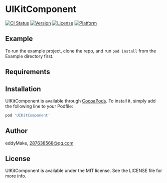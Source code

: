 # UIKitComponent

[![CI Status](https://img.shields.io/travis/eddyMake/UIKitComponent.svg?style=flat)](https://travis-ci.org/eddyMake/UIKitComponent)
[![Version](https://img.shields.io/cocoapods/v/UIKitComponent.svg?style=flat)](https://cocoapods.org/pods/UIKitComponent)
[![License](https://img.shields.io/cocoapods/l/UIKitComponent.svg?style=flat)](https://cocoapods.org/pods/UIKitComponent)
[![Platform](https://img.shields.io/cocoapods/p/UIKitComponent.svg?style=flat)](https://cocoapods.org/pods/UIKitComponent)

## Example

To run the example project, clone the repo, and run `pod install` from the Example directory first.

## Requirements

## Installation

UIKitComponent is available through [CocoaPods](https://cocoapods.org). To install
it, simply add the following line to your Podfile:

```ruby
pod 'UIKitComponent'
```

## Author

eddyMake, 287638568@qq.com

## License

UIKitComponent is available under the MIT license. See the LICENSE file for more info.
